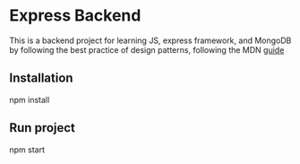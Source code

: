 # Express Backend

This is a backend project for learning JS, express framework, and MongoDB by following the best practice of design patterns, following the MDN [guide](https://developer.mozilla.org/en-US/docs/Learn/Server-side/Express_Nodejs)

## Installation

npm install

## Run project

npm start

